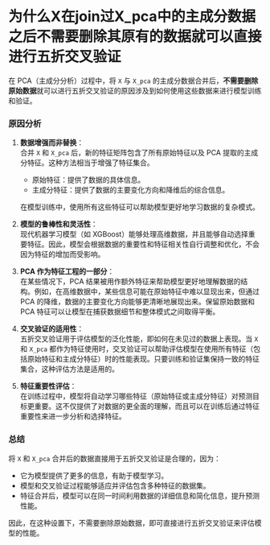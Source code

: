 # 为什么X在join过X_pca中的主成分数据之后不需要删除其原有的数据就可以直接进行五折交叉验证
在 PCA（主成分分析）过程中，将 `X` 与 `X_pca` 的主成分数据合并后，**不需要删除原始数据**就可以进行五折交叉验证的原因涉及到如何使用这些数据来进行模型训练和验证。

### 原因分析

1. **数据增强而非替换**：  
   合并 `X` 和 `X_pca` 后，新的特征矩阵包含了所有原始特征以及 PCA 提取的主成分特征。这种方法相当于增强了特征集合。  
   - 原始特征：提供了数据的具体信息。
   - 主成分特征：提供了数据的主要变化方向和降维后的综合信息。

   在模型训练中，使用所有这些特征可以帮助模型更好地学习数据的复杂模式。

2. **模型的鲁棒性和灵活性**：  
   现代机器学习模型（如 XGBoost）能够处理高维数据，并且能够自动选择重要特征。因此，模型会根据数据的重要性和特征相关性自行调整和优化，不会因为特征的增加而受影响。

3. **PCA 作为特征工程的一部分**：  
   在某些情况下，PCA 结果被用作额外特征来帮助模型更好地理解数据的结构。例如，在高维数据中，某些信息可能在原始特征中难以显现出来，但通过 PCA 的降维，数据的主要变化方向能够更清晰地展现出来。保留原始数据和 PCA 特征可以让模型在捕获数据细节和整体模式之间取得平衡。

4. **交叉验证的适用性**：  
   五折交叉验证用于评估模型的泛化性能，即如何在未见过的数据上表现。当 `X` 和 `X_pca` 都作为特征使用时，交叉验证可以帮助评估模型在使用所有特征（包括原始特征和主成分特征）时的性能表现。只要训练和验证集保持一致的特征集合，这种评估方法是适用的。

5. **特征重要性评估**：  
   在训练过程中，模型将自动学习哪些特征（原始特征或主成分特征）对预测目标更重要。这不仅提供了对数据的更全面的理解，而且可以在训练后通过特征重要性来进一步分析和选择特征。

### 总结

将 `X` 和 `X_pca` 合并后的数据直接用于五折交叉验证是合理的，因为：
- 它为模型提供了更多的信息，有助于模型学习。
- 模型和交叉验证过程能够适应并评估包含多种特征的数据集。
- 特征合并后，模型可以在同一时间利用数据的详细信息和简化信息，提升预测性能。

因此，在这种设置下，不需要删除原始数据，即可直接进行五折交叉验证来评估模型的性能。
